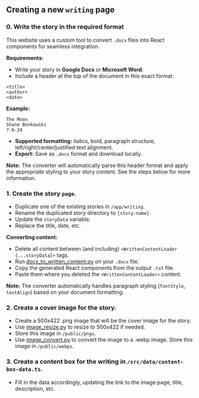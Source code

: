 ## Creating a new `writing` page

### 0. Write the story in the required format

This website uses a custom tool to convert `.docx` files into React components for seamless integration.

**Requirements:**

- Write your story in **Google Docs** or **Microsoft Word**.
- Include a header at the top of the document in this exact format:

```
<title>
<author>
<date>
```

**Example:**

```
The Moon
Shane Bonkowski
7-6-24
```

- **Supported formatting:** italics, bold, paragraph structure, left/right/center/justified text alignment.
- **Export:** Save as `.docx` format and download locally.

**Note:** The converter will automatically parse this header format and apply the appropriate styling to your story content. See the steps below for more information.

### 1. Create the story `page`.

- Duplicate one of the existing stories in `/app/writing`.
- Rename the duplicated story directory to `{story-name}`.
- Update the `storyData` variable.
- Replace the title, date, etc.

**Converting content:**

- Delete all content between (and including) `<WrittenContentLoader {...storyData}>` tags.
- Run [docx_to_written_content.py](https://github.com/ShaneBonkowski/file-utilities/blob/main/src/file_utilities/tools/docx_to_written_content.py) on your `.docx` file.
- Copy the generated React components from the output `.txt` file.
- Paste them where you deleted the `<WrittenContentLoader>` content.

**Note:** The converter automatically handles paragraph styling (`fontStyle`, `textAlign`) based on your document formatting.

### 2. Create a cover image for the story.

- Create a 500x422 .png image that will be the cover image for the story.
- Use [image_resize.py](https://github.com/ShaneBonkowski/file-utilities/blob/main/src/file_utilities/tools/image_resize.py) to resize to 500x422 if needed.
- Store this image in `/public/pngs`.
- Use [image_convert.py](https://github.com/ShaneBonkowski/file-utilities/blob/main/src/file_utilities/tools/image_convert.py) to convert the image to a .webp image. Store this image in `/public/webps`.

### 3. Create a content box for the writing in `/src/data/content-box-data.ts`.

- Fill in the data accordingly, updating the link to the image page, title, description, etc.
